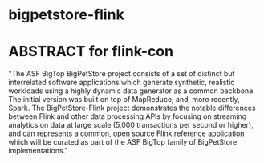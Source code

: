 # bigpetstore-flink


# ABSTRACT for flink-con


"The ASF BigTop BigPetStore project consists of a set of distinct but interrelated software applications which generate synthetic, realistic workloads using a highly dynamic data generator as a common backbone.    The initial version was built on top of MapReduce, and, more recently, Spark.  The BigPetStore-Flink project demonstrates the notable differences between Flink and other data processing APIs by focusing on streaming analytics on data at large scale (5,000 transactions per second or higher), and can represents a common, open source Flink reference application which will be curated as part of the ASF BigTop family of BigPetStore implementations."
